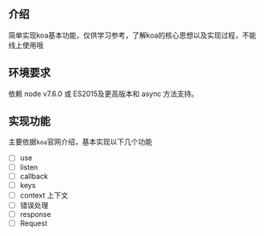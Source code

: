 ## 介绍

简单实现koa基本功能，仅供学习参考，了解koa的核心思想以及实现过程，不能线上使用哦

## 环境要求

依赖 node v7.6.0 或 ES2015及更高版本和 async 方法支持。

## 实现功能

主要依据`koa`官网介绍，基本实现以下几个功能

- [ ] use
- [ ] listen
- [ ] callback
- [ ] keys
- [ ] context 上下文
- [ ] 错误处理
- [ ] response
- [ ] Request
